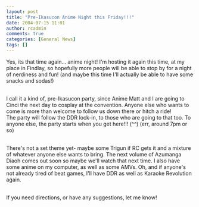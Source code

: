 ```yaml
---
layout: post
title: "Pre-Ikasucon Anime Night this Friday!!!"
date: 2004-07-15 11:01
author: rcadmin
comments: true
categories: [General News]
tags: []
---
```

Yes, its that time again... anime night! I'm hosting it again this time, at my place in Findlay, so hopefully more people will be able to stop by for a night of nerdiness and fun! (and maybe this time I'll actually be able to have some snacks and sodas!) <p>
<br />
I call it a kind of, pre-Ikasucon party, since Anime  Matt and I are going to Cinci the next day to cosplay at the convention.  Anyone else who wants to come is more than welcome to follow us down there or hitch a ride!
<br />
The party will follow the DDR lock-in, to those who are going to that too. To anyone else, the party starts when you get here!!! (^^) (err, around 7pm or so) <p>
<br />
There's not a set theme yet- maybe some Trigun if RC gets it and a mixture of whatever anyone else wants to bring.  The next volume of Azumanga Diaoh comes out soon so maybe we'll watch that next time.  I also have some anime on my computer, as well as some AMVs.  Oh, and if anyone's not already tired of beat games, I'll have DDR as well as Karaoke Revolution again.<p>
<br />
If you need directions, or have any suggestions, let me know! 
<br />

<br />

<br />

